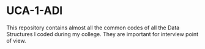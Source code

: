 # UCA-1-ADI
This repository contains almost all the common codes of all the Data Structures I coded during my college. They are important for interview point of view.
